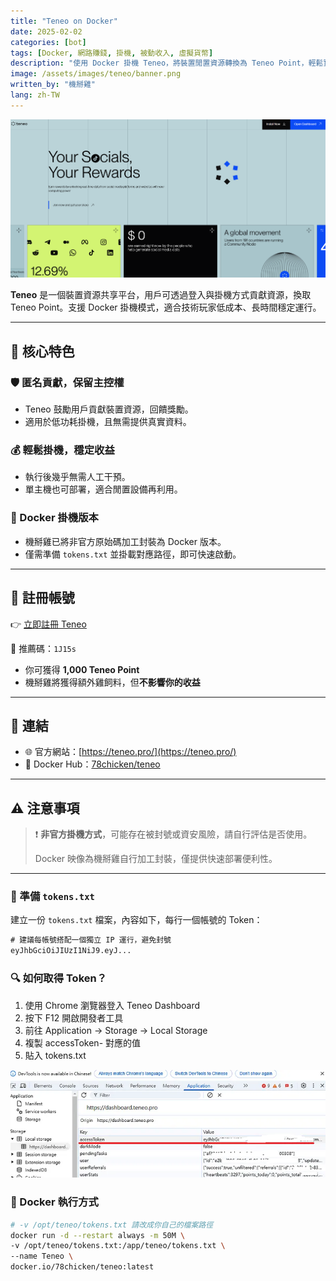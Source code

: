 ```yaml
---
title: "Teneo on Docker"
date: 2025-02-02
categories: [bot]
tags: [Docker, 網路賺錢, 掛機, 被動收入, 虛擬貨幣]
description: "使用 Docker 掛機 Teneo，將裝置閒置資源轉換為 Teneo Point，輕鬆實現被動收入。"
image: /assets/images/teneo/banner.png
written_by: "機掰雞"
lang: zh-TW
---
```


![Teneo 封面圖](/assets/images/teneo/banner.png)

**Teneo** 是一個裝置資源共享平台，用戶可透過登入與掛機方式貢獻資源，換取 Teneo Point。支援 Docker 掛機模式，適合技術玩家低成本、長時間穩定運行。

---

## 🌟 核心特色

### 🛡️ 匿名貢獻，保留主控權
- Teneo 鼓勵用戶貢獻裝置資源，回饋獎勵。
- 適用於低功耗掛機，且無需提供真實資料。

### 💰 輕鬆掛機，穩定收益
- 執行後幾乎無需人工干預。
- 單主機也可部署，適合閒置設備再利用。

### 🐳 Docker 掛機版本
- 機掰雞已將非官方原始碼加工封裝為 Docker 版本。
- 僅需準備 `tokens.txt` 並掛載對應路徑，即可快速啟動。

---

## 📝 註冊帳號

👉 [立即註冊 Teneo](https://dashboard.teneo.pro/auth/signup)

🎉 推薦碼：`1J15s`
- 你可獲得 **1,000 Teneo Point**
- 機掰雞將獲得額外雞飼料，但**不影響你的收益**

---

## 🔗 連結

- 🌐 官方網站：[https://teneo.pro/](https://teneo.pro/)
- 🐳 Docker Hub：[78chicken/teneo](https://hub.docker.com/r/78chicken/teneo)

---

## ⚠️ 注意事項

> ❗ **非官方掛機方式**，可能存在被封號或資安風險，請自行評估是否使用。
>
> Docker 映像為機掰雞自行加工封裝，僅提供快速部署便利性。

---

### 📄 準備 `tokens.txt`

建立一份 `tokens.txt` 檔案，內容如下，每行一個帳號的 Token：

```txt
# 建議每帳號搭配一個獨立 IP 運行，避免封號
eyJhbGciOiJIUzI1NiJ9.eyJ...
```

### 🔍 如何取得 Token？
1. 使用 Chrome 瀏覽器登入 Teneo Dashboard
2. 按下 F12 開啟開發者工具
3. 前往 Application → Storage → Local Storage
4. 複製 accessToken- 對應的值
5. 貼入 tokens.txt

![Teneo token](/assets/images/teneo/img_1.png)

### 📁 Docker 執行方式
```bash
# -v /opt/teneo/tokens.txt 請改成你自己的檔案路徑
docker run -d --restart always -m 50M \
-v /opt/teneo/tokens.txt:/app/teneo/tokens.txt \
--name Teneo \
docker.io/78chicken/teneo:latest
```
